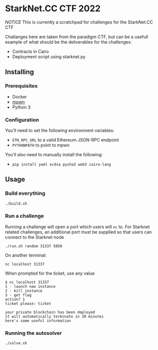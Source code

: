 # StarkNet.CC CTF 2022

*NOTICE* This is currently a scratchpad for challenges for the StarkNet.CC CTF

Challanges here are taken from the paradigm CTF, but can be a usefull example of what should be the deliverables for the challenges:
* Contracts in Cairo
* Deployment script using starknet.py

## Installing

### Prerequisites

- Docker
- [mpwn](https://github.com/lunixbochs/mpwn)
- Python 3

### Configuration

You'll need to set the following environment variables:

- `ETH_RPC_URL` to a valid Ethereum JSON-RPC endpoint
- `PYTHONPATH` to point to mpwn

You'll also need to manually install the following:

- `pip install yaml ecdsa pysha3 web3 cairo-lang`

## Usage

### Build everything

```bash
./build.sh
```

### Run a challenge

Running a challenge will open a port which users will `nc` to. For Starknet related
challenges, an additional port must be supplied so that users can connect to the Starknet
node

```
./run.sh random 31337 5050
```

On another terminal:

```
nc localhost 31337
```

When prompted for the ticket, use any value

```
$ nc localhost 31337
1 - launch new instance
2 - kill instance
3 - get flag
action? 1
ticket please: ticket

your private blockchain has been deployed
it will automatically terminate in 30 minutes
here's some useful information
```

### Running the autosolver

```bash
./solve.sh
```
